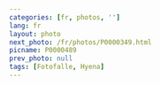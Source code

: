 ```yaml
---
categories: [fr, photos, '']
lang: fr
layout: photo
next_photo: /fr/photos/P0000349.html
picname: P0000489
prev_photo: null
tags: [Fotofalle, Hyena]
---
```

